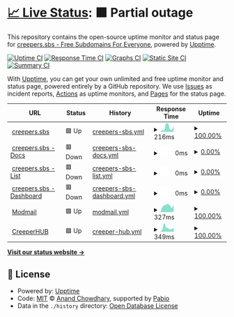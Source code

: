 # [📈 Live Status](https://status.creepers.sbs): <!--live status--> **🟧 Partial outage**

This repository contains the open-source uptime monitor and status page for [creepers.sbs - Free Subdomains For Everyone](creepers.sbs), powered by [Upptime](https://github.com/upptime/upptime).

[![Uptime CI](https://github.com/creepersbs/status/workflows/Uptime%20CI/badge.svg)](https://github.com/creepersbs/status/actions?query=workflow%3A%22Uptime+CI%22)
[![Response Time CI](https://github.com/creepersbs/status/workflows/Response%20Time%20CI/badge.svg)](https://github.com/creepersbs/status/actions?query=workflow%3A%22Response+Time+CI%22)
[![Graphs CI](https://github.com/creepersbs/status/workflows/Graphs%20CI/badge.svg)](https://github.com/creepersbs/status/actions?query=workflow%3A%22Graphs+CI%22)
[![Static Site CI](https://github.com/creepersbs/status/workflows/Static%20Site%20CI/badge.svg)](https://github.com/creepersbs/status/actions?query=workflow%3A%22Static+Site+CI%22)
[![Summary CI](https://github.com/creepersbs/status/workflows/Summary%20CI/badge.svg)](https://github.com/creepersbs/status/actions?query=workflow%3A%22Summary+CI%22)

With [Upptime](https://upptime.js.org), you can get your own unlimited and free uptime monitor and status page, powered entirely by a GitHub repository. We use [Issues](https://github.com/creepersbs/status/issues) as incident reports, [Actions](https://github.com/creepersbs/status/actions) as uptime monitors, and [Pages](https://status.creepers.sbs) for the status page.

<!--start: status pages-->
<!-- This summary is generated by Upptime (https://github.com/upptime/upptime) -->
<!-- Do not edit this manually, your changes will be overwritten -->
<!-- prettier-ignore -->
| URL | Status | History | Response Time | Uptime |
| --- | ------ | ------- | ------------- | ------ |
| <img alt="" src="https://creepers.sbs/assets/img/image.png" height="13"> [creepers.sbs](https://creepers.sbs) | 🟩 Up | [creepers-sbs.yml](https://github.com/creepersbs/status/commits/HEAD/history/creepers-sbs.yml) | <details><summary><img alt="Response time graph" src="./graphs/creepers-sbs/response-time-week.png" height="20"> 216ms</summary><br><a href="https://status.creepers.sbs/history/creepers-sbs"><img alt="Response time 203" src="https://img.shields.io/endpoint?url=https%3A%2F%2Fraw.githubusercontent.com%2Fcreepersbs%2Fstatus%2FHEAD%2Fapi%2Fcreepers-sbs%2Fresponse-time.json"></a><br><a href="https://status.creepers.sbs/history/creepers-sbs"><img alt="24-hour response time 282" src="https://img.shields.io/endpoint?url=https%3A%2F%2Fraw.githubusercontent.com%2Fcreepersbs%2Fstatus%2FHEAD%2Fapi%2Fcreepers-sbs%2Fresponse-time-day.json"></a><br><a href="https://status.creepers.sbs/history/creepers-sbs"><img alt="7-day response time 216" src="https://img.shields.io/endpoint?url=https%3A%2F%2Fraw.githubusercontent.com%2Fcreepersbs%2Fstatus%2FHEAD%2Fapi%2Fcreepers-sbs%2Fresponse-time-week.json"></a><br><a href="https://status.creepers.sbs/history/creepers-sbs"><img alt="30-day response time 195" src="https://img.shields.io/endpoint?url=https%3A%2F%2Fraw.githubusercontent.com%2Fcreepersbs%2Fstatus%2FHEAD%2Fapi%2Fcreepers-sbs%2Fresponse-time-month.json"></a><br><a href="https://status.creepers.sbs/history/creepers-sbs"><img alt="1-year response time 203" src="https://img.shields.io/endpoint?url=https%3A%2F%2Fraw.githubusercontent.com%2Fcreepersbs%2Fstatus%2FHEAD%2Fapi%2Fcreepers-sbs%2Fresponse-time-year.json"></a></details> | <details><summary><a href="https://status.creepers.sbs/history/creepers-sbs">100.00%</a></summary><a href="https://status.creepers.sbs/history/creepers-sbs"><img alt="All-time uptime 100.00%" src="https://img.shields.io/endpoint?url=https%3A%2F%2Fraw.githubusercontent.com%2Fcreepersbs%2Fstatus%2FHEAD%2Fapi%2Fcreepers-sbs%2Fuptime.json"></a><br><a href="https://status.creepers.sbs/history/creepers-sbs"><img alt="24-hour uptime 100.00%" src="https://img.shields.io/endpoint?url=https%3A%2F%2Fraw.githubusercontent.com%2Fcreepersbs%2Fstatus%2FHEAD%2Fapi%2Fcreepers-sbs%2Fuptime-day.json"></a><br><a href="https://status.creepers.sbs/history/creepers-sbs"><img alt="7-day uptime 100.00%" src="https://img.shields.io/endpoint?url=https%3A%2F%2Fraw.githubusercontent.com%2Fcreepersbs%2Fstatus%2FHEAD%2Fapi%2Fcreepers-sbs%2Fuptime-week.json"></a><br><a href="https://status.creepers.sbs/history/creepers-sbs"><img alt="30-day uptime 100.00%" src="https://img.shields.io/endpoint?url=https%3A%2F%2Fraw.githubusercontent.com%2Fcreepersbs%2Fstatus%2FHEAD%2Fapi%2Fcreepers-sbs%2Fuptime-month.json"></a><br><a href="https://status.creepers.sbs/history/creepers-sbs"><img alt="1-year uptime 100.00%" src="https://img.shields.io/endpoint?url=https%3A%2F%2Fraw.githubusercontent.com%2Fcreepersbs%2Fstatus%2FHEAD%2Fapi%2Fcreepers-sbs%2Fuptime-year.json"></a></details>
| <img alt="" src="https://creepers.sbs/assets/img/image.png" height="13"> [creepers.sbs - Docs](https://docs.creepers.sbs) | 🟥 Down | [creepers-sbs-docs.yml](https://github.com/creepersbs/status/commits/HEAD/history/creepers-sbs-docs.yml) | <details><summary><img alt="Response time graph" src="./graphs/creepers-sbs-docs/response-time-week.png" height="20"> 0ms</summary><br><a href="https://status.creepers.sbs/history/creepers-sbs-docs"><img alt="Response time 0" src="https://img.shields.io/endpoint?url=https%3A%2F%2Fraw.githubusercontent.com%2Fcreepersbs%2Fstatus%2FHEAD%2Fapi%2Fcreepers-sbs-docs%2Fresponse-time.json"></a><br><a href="https://status.creepers.sbs/history/creepers-sbs-docs"><img alt="24-hour response time 0" src="https://img.shields.io/endpoint?url=https%3A%2F%2Fraw.githubusercontent.com%2Fcreepersbs%2Fstatus%2FHEAD%2Fapi%2Fcreepers-sbs-docs%2Fresponse-time-day.json"></a><br><a href="https://status.creepers.sbs/history/creepers-sbs-docs"><img alt="7-day response time 0" src="https://img.shields.io/endpoint?url=https%3A%2F%2Fraw.githubusercontent.com%2Fcreepersbs%2Fstatus%2FHEAD%2Fapi%2Fcreepers-sbs-docs%2Fresponse-time-week.json"></a><br><a href="https://status.creepers.sbs/history/creepers-sbs-docs"><img alt="30-day response time 0" src="https://img.shields.io/endpoint?url=https%3A%2F%2Fraw.githubusercontent.com%2Fcreepersbs%2Fstatus%2FHEAD%2Fapi%2Fcreepers-sbs-docs%2Fresponse-time-month.json"></a><br><a href="https://status.creepers.sbs/history/creepers-sbs-docs"><img alt="1-year response time 0" src="https://img.shields.io/endpoint?url=https%3A%2F%2Fraw.githubusercontent.com%2Fcreepersbs%2Fstatus%2FHEAD%2Fapi%2Fcreepers-sbs-docs%2Fresponse-time-year.json"></a></details> | <details><summary><a href="https://status.creepers.sbs/history/creepers-sbs-docs">0.00%</a></summary><a href="https://status.creepers.sbs/history/creepers-sbs-docs"><img alt="All-time uptime 0.00%" src="https://img.shields.io/endpoint?url=https%3A%2F%2Fraw.githubusercontent.com%2Fcreepersbs%2Fstatus%2FHEAD%2Fapi%2Fcreepers-sbs-docs%2Fuptime.json"></a><br><a href="https://status.creepers.sbs/history/creepers-sbs-docs"><img alt="24-hour uptime 0.00%" src="https://img.shields.io/endpoint?url=https%3A%2F%2Fraw.githubusercontent.com%2Fcreepersbs%2Fstatus%2FHEAD%2Fapi%2Fcreepers-sbs-docs%2Fuptime-day.json"></a><br><a href="https://status.creepers.sbs/history/creepers-sbs-docs"><img alt="7-day uptime 0.00%" src="https://img.shields.io/endpoint?url=https%3A%2F%2Fraw.githubusercontent.com%2Fcreepersbs%2Fstatus%2FHEAD%2Fapi%2Fcreepers-sbs-docs%2Fuptime-week.json"></a><br><a href="https://status.creepers.sbs/history/creepers-sbs-docs"><img alt="30-day uptime 0.00%" src="https://img.shields.io/endpoint?url=https%3A%2F%2Fraw.githubusercontent.com%2Fcreepersbs%2Fstatus%2FHEAD%2Fapi%2Fcreepers-sbs-docs%2Fuptime-month.json"></a><br><a href="https://status.creepers.sbs/history/creepers-sbs-docs"><img alt="1-year uptime 0.00%" src="https://img.shields.io/endpoint?url=https%3A%2F%2Fraw.githubusercontent.com%2Fcreepersbs%2Fstatus%2FHEAD%2Fapi%2Fcreepers-sbs-docs%2Fuptime-year.json"></a></details>
| <img alt="" src="https://creepers.sbs/assets/img/image.png" height="13"> [creepers.sbs - List](https://list.creepers.sbs) | 🟥 Down | [creepers-sbs-list.yml](https://github.com/creepersbs/status/commits/HEAD/history/creepers-sbs-list.yml) | <details><summary><img alt="Response time graph" src="./graphs/creepers-sbs-list/response-time-week.png" height="20"> 0ms</summary><br><a href="https://status.creepers.sbs/history/creepers-sbs-list"><img alt="Response time 0" src="https://img.shields.io/endpoint?url=https%3A%2F%2Fraw.githubusercontent.com%2Fcreepersbs%2Fstatus%2FHEAD%2Fapi%2Fcreepers-sbs-list%2Fresponse-time.json"></a><br><a href="https://status.creepers.sbs/history/creepers-sbs-list"><img alt="24-hour response time 0" src="https://img.shields.io/endpoint?url=https%3A%2F%2Fraw.githubusercontent.com%2Fcreepersbs%2Fstatus%2FHEAD%2Fapi%2Fcreepers-sbs-list%2Fresponse-time-day.json"></a><br><a href="https://status.creepers.sbs/history/creepers-sbs-list"><img alt="7-day response time 0" src="https://img.shields.io/endpoint?url=https%3A%2F%2Fraw.githubusercontent.com%2Fcreepersbs%2Fstatus%2FHEAD%2Fapi%2Fcreepers-sbs-list%2Fresponse-time-week.json"></a><br><a href="https://status.creepers.sbs/history/creepers-sbs-list"><img alt="30-day response time 0" src="https://img.shields.io/endpoint?url=https%3A%2F%2Fraw.githubusercontent.com%2Fcreepersbs%2Fstatus%2FHEAD%2Fapi%2Fcreepers-sbs-list%2Fresponse-time-month.json"></a><br><a href="https://status.creepers.sbs/history/creepers-sbs-list"><img alt="1-year response time 0" src="https://img.shields.io/endpoint?url=https%3A%2F%2Fraw.githubusercontent.com%2Fcreepersbs%2Fstatus%2FHEAD%2Fapi%2Fcreepers-sbs-list%2Fresponse-time-year.json"></a></details> | <details><summary><a href="https://status.creepers.sbs/history/creepers-sbs-list">0.00%</a></summary><a href="https://status.creepers.sbs/history/creepers-sbs-list"><img alt="All-time uptime 0.00%" src="https://img.shields.io/endpoint?url=https%3A%2F%2Fraw.githubusercontent.com%2Fcreepersbs%2Fstatus%2FHEAD%2Fapi%2Fcreepers-sbs-list%2Fuptime.json"></a><br><a href="https://status.creepers.sbs/history/creepers-sbs-list"><img alt="24-hour uptime 0.00%" src="https://img.shields.io/endpoint?url=https%3A%2F%2Fraw.githubusercontent.com%2Fcreepersbs%2Fstatus%2FHEAD%2Fapi%2Fcreepers-sbs-list%2Fuptime-day.json"></a><br><a href="https://status.creepers.sbs/history/creepers-sbs-list"><img alt="7-day uptime 0.00%" src="https://img.shields.io/endpoint?url=https%3A%2F%2Fraw.githubusercontent.com%2Fcreepersbs%2Fstatus%2FHEAD%2Fapi%2Fcreepers-sbs-list%2Fuptime-week.json"></a><br><a href="https://status.creepers.sbs/history/creepers-sbs-list"><img alt="30-day uptime 0.00%" src="https://img.shields.io/endpoint?url=https%3A%2F%2Fraw.githubusercontent.com%2Fcreepersbs%2Fstatus%2FHEAD%2Fapi%2Fcreepers-sbs-list%2Fuptime-month.json"></a><br><a href="https://status.creepers.sbs/history/creepers-sbs-list"><img alt="1-year uptime 0.00%" src="https://img.shields.io/endpoint?url=https%3A%2F%2Fraw.githubusercontent.com%2Fcreepersbs%2Fstatus%2FHEAD%2Fapi%2Fcreepers-sbs-list%2Fuptime-year.json"></a></details>
| <img alt="" src="https://creepers.sbs/assets/img/image.png" height="13"> [creepers.sbs - Dashboard](https://app.creepers.sbs) | 🟥 Down | [creepers-sbs-dashboard.yml](https://github.com/creepersbs/status/commits/HEAD/history/creepers-sbs-dashboard.yml) | <details><summary><img alt="Response time graph" src="./graphs/creepers-sbs-dashboard/response-time-week.png" height="20"> 0ms</summary><br><a href="https://status.creepers.sbs/history/creepers-sbs-dashboard"><img alt="Response time 0" src="https://img.shields.io/endpoint?url=https%3A%2F%2Fraw.githubusercontent.com%2Fcreepersbs%2Fstatus%2FHEAD%2Fapi%2Fcreepers-sbs-dashboard%2Fresponse-time.json"></a><br><a href="https://status.creepers.sbs/history/creepers-sbs-dashboard"><img alt="24-hour response time 0" src="https://img.shields.io/endpoint?url=https%3A%2F%2Fraw.githubusercontent.com%2Fcreepersbs%2Fstatus%2FHEAD%2Fapi%2Fcreepers-sbs-dashboard%2Fresponse-time-day.json"></a><br><a href="https://status.creepers.sbs/history/creepers-sbs-dashboard"><img alt="7-day response time 0" src="https://img.shields.io/endpoint?url=https%3A%2F%2Fraw.githubusercontent.com%2Fcreepersbs%2Fstatus%2FHEAD%2Fapi%2Fcreepers-sbs-dashboard%2Fresponse-time-week.json"></a><br><a href="https://status.creepers.sbs/history/creepers-sbs-dashboard"><img alt="30-day response time 0" src="https://img.shields.io/endpoint?url=https%3A%2F%2Fraw.githubusercontent.com%2Fcreepersbs%2Fstatus%2FHEAD%2Fapi%2Fcreepers-sbs-dashboard%2Fresponse-time-month.json"></a><br><a href="https://status.creepers.sbs/history/creepers-sbs-dashboard"><img alt="1-year response time 0" src="https://img.shields.io/endpoint?url=https%3A%2F%2Fraw.githubusercontent.com%2Fcreepersbs%2Fstatus%2FHEAD%2Fapi%2Fcreepers-sbs-dashboard%2Fresponse-time-year.json"></a></details> | <details><summary><a href="https://status.creepers.sbs/history/creepers-sbs-dashboard">0.00%</a></summary><a href="https://status.creepers.sbs/history/creepers-sbs-dashboard"><img alt="All-time uptime 0.00%" src="https://img.shields.io/endpoint?url=https%3A%2F%2Fraw.githubusercontent.com%2Fcreepersbs%2Fstatus%2FHEAD%2Fapi%2Fcreepers-sbs-dashboard%2Fuptime.json"></a><br><a href="https://status.creepers.sbs/history/creepers-sbs-dashboard"><img alt="24-hour uptime 0.00%" src="https://img.shields.io/endpoint?url=https%3A%2F%2Fraw.githubusercontent.com%2Fcreepersbs%2Fstatus%2FHEAD%2Fapi%2Fcreepers-sbs-dashboard%2Fuptime-day.json"></a><br><a href="https://status.creepers.sbs/history/creepers-sbs-dashboard"><img alt="7-day uptime 0.00%" src="https://img.shields.io/endpoint?url=https%3A%2F%2Fraw.githubusercontent.com%2Fcreepersbs%2Fstatus%2FHEAD%2Fapi%2Fcreepers-sbs-dashboard%2Fuptime-week.json"></a><br><a href="https://status.creepers.sbs/history/creepers-sbs-dashboard"><img alt="30-day uptime 0.00%" src="https://img.shields.io/endpoint?url=https%3A%2F%2Fraw.githubusercontent.com%2Fcreepersbs%2Fstatus%2FHEAD%2Fapi%2Fcreepers-sbs-dashboard%2Fuptime-month.json"></a><br><a href="https://status.creepers.sbs/history/creepers-sbs-dashboard"><img alt="1-year uptime 0.00%" src="https://img.shields.io/endpoint?url=https%3A%2F%2Fraw.githubusercontent.com%2Fcreepersbs%2Fstatus%2FHEAD%2Fapi%2Fcreepers-sbs-dashboard%2Fuptime-year.json"></a></details>
| <img alt="" src="https://giocoliere.dev/assets/creepercraft/creeperhub.png" height="13"> [Modmail](https://modmail.creeperhub.net) | 🟩 Up | [modmail.yml](https://github.com/creepersbs/status/commits/HEAD/history/modmail.yml) | <details><summary><img alt="Response time graph" src="./graphs/modmail/response-time-week.png" height="20"> 327ms</summary><br><a href="https://status.creepers.sbs/history/modmail"><img alt="Response time 342" src="https://img.shields.io/endpoint?url=https%3A%2F%2Fraw.githubusercontent.com%2Fcreepersbs%2Fstatus%2FHEAD%2Fapi%2Fmodmail%2Fresponse-time.json"></a><br><a href="https://status.creepers.sbs/history/modmail"><img alt="24-hour response time 364" src="https://img.shields.io/endpoint?url=https%3A%2F%2Fraw.githubusercontent.com%2Fcreepersbs%2Fstatus%2FHEAD%2Fapi%2Fmodmail%2Fresponse-time-day.json"></a><br><a href="https://status.creepers.sbs/history/modmail"><img alt="7-day response time 327" src="https://img.shields.io/endpoint?url=https%3A%2F%2Fraw.githubusercontent.com%2Fcreepersbs%2Fstatus%2FHEAD%2Fapi%2Fmodmail%2Fresponse-time-week.json"></a><br><a href="https://status.creepers.sbs/history/modmail"><img alt="30-day response time 337" src="https://img.shields.io/endpoint?url=https%3A%2F%2Fraw.githubusercontent.com%2Fcreepersbs%2Fstatus%2FHEAD%2Fapi%2Fmodmail%2Fresponse-time-month.json"></a><br><a href="https://status.creepers.sbs/history/modmail"><img alt="1-year response time 342" src="https://img.shields.io/endpoint?url=https%3A%2F%2Fraw.githubusercontent.com%2Fcreepersbs%2Fstatus%2FHEAD%2Fapi%2Fmodmail%2Fresponse-time-year.json"></a></details> | <details><summary><a href="https://status.creepers.sbs/history/modmail">100.00%</a></summary><a href="https://status.creepers.sbs/history/modmail"><img alt="All-time uptime 100.00%" src="https://img.shields.io/endpoint?url=https%3A%2F%2Fraw.githubusercontent.com%2Fcreepersbs%2Fstatus%2FHEAD%2Fapi%2Fmodmail%2Fuptime.json"></a><br><a href="https://status.creepers.sbs/history/modmail"><img alt="24-hour uptime 100.00%" src="https://img.shields.io/endpoint?url=https%3A%2F%2Fraw.githubusercontent.com%2Fcreepersbs%2Fstatus%2FHEAD%2Fapi%2Fmodmail%2Fuptime-day.json"></a><br><a href="https://status.creepers.sbs/history/modmail"><img alt="7-day uptime 100.00%" src="https://img.shields.io/endpoint?url=https%3A%2F%2Fraw.githubusercontent.com%2Fcreepersbs%2Fstatus%2FHEAD%2Fapi%2Fmodmail%2Fuptime-week.json"></a><br><a href="https://status.creepers.sbs/history/modmail"><img alt="30-day uptime 100.00%" src="https://img.shields.io/endpoint?url=https%3A%2F%2Fraw.githubusercontent.com%2Fcreepersbs%2Fstatus%2FHEAD%2Fapi%2Fmodmail%2Fuptime-month.json"></a><br><a href="https://status.creepers.sbs/history/modmail"><img alt="1-year uptime 100.00%" src="https://img.shields.io/endpoint?url=https%3A%2F%2Fraw.githubusercontent.com%2Fcreepersbs%2Fstatus%2FHEAD%2Fapi%2Fmodmail%2Fuptime-year.json"></a></details>
| <img alt="" src="https://giocoliere.dev/assets/creepercraft/creeperhub.png" height="13"> [CreeperHUB](https://creeperhub.net) | 🟩 Up | [creeper-hub.yml](https://github.com/creepersbs/status/commits/HEAD/history/creeper-hub.yml) | <details><summary><img alt="Response time graph" src="./graphs/creeper-hub/response-time-week.png" height="20"> 349ms</summary><br><a href="https://status.creepers.sbs/history/creeper-hub"><img alt="Response time 293" src="https://img.shields.io/endpoint?url=https%3A%2F%2Fraw.githubusercontent.com%2Fcreepersbs%2Fstatus%2FHEAD%2Fapi%2Fcreeper-hub%2Fresponse-time.json"></a><br><a href="https://status.creepers.sbs/history/creeper-hub"><img alt="24-hour response time 341" src="https://img.shields.io/endpoint?url=https%3A%2F%2Fraw.githubusercontent.com%2Fcreepersbs%2Fstatus%2FHEAD%2Fapi%2Fcreeper-hub%2Fresponse-time-day.json"></a><br><a href="https://status.creepers.sbs/history/creeper-hub"><img alt="7-day response time 349" src="https://img.shields.io/endpoint?url=https%3A%2F%2Fraw.githubusercontent.com%2Fcreepersbs%2Fstatus%2FHEAD%2Fapi%2Fcreeper-hub%2Fresponse-time-week.json"></a><br><a href="https://status.creepers.sbs/history/creeper-hub"><img alt="30-day response time 314" src="https://img.shields.io/endpoint?url=https%3A%2F%2Fraw.githubusercontent.com%2Fcreepersbs%2Fstatus%2FHEAD%2Fapi%2Fcreeper-hub%2Fresponse-time-month.json"></a><br><a href="https://status.creepers.sbs/history/creeper-hub"><img alt="1-year response time 293" src="https://img.shields.io/endpoint?url=https%3A%2F%2Fraw.githubusercontent.com%2Fcreepersbs%2Fstatus%2FHEAD%2Fapi%2Fcreeper-hub%2Fresponse-time-year.json"></a></details> | <details><summary><a href="https://status.creepers.sbs/history/creeper-hub">100.00%</a></summary><a href="https://status.creepers.sbs/history/creeper-hub"><img alt="All-time uptime 99.79%" src="https://img.shields.io/endpoint?url=https%3A%2F%2Fraw.githubusercontent.com%2Fcreepersbs%2Fstatus%2FHEAD%2Fapi%2Fcreeper-hub%2Fuptime.json"></a><br><a href="https://status.creepers.sbs/history/creeper-hub"><img alt="24-hour uptime 100.00%" src="https://img.shields.io/endpoint?url=https%3A%2F%2Fraw.githubusercontent.com%2Fcreepersbs%2Fstatus%2FHEAD%2Fapi%2Fcreeper-hub%2Fuptime-day.json"></a><br><a href="https://status.creepers.sbs/history/creeper-hub"><img alt="7-day uptime 100.00%" src="https://img.shields.io/endpoint?url=https%3A%2F%2Fraw.githubusercontent.com%2Fcreepersbs%2Fstatus%2FHEAD%2Fapi%2Fcreeper-hub%2Fuptime-week.json"></a><br><a href="https://status.creepers.sbs/history/creeper-hub"><img alt="30-day uptime 100.00%" src="https://img.shields.io/endpoint?url=https%3A%2F%2Fraw.githubusercontent.com%2Fcreepersbs%2Fstatus%2FHEAD%2Fapi%2Fcreeper-hub%2Fuptime-month.json"></a><br><a href="https://status.creepers.sbs/history/creeper-hub"><img alt="1-year uptime 99.79%" src="https://img.shields.io/endpoint?url=https%3A%2F%2Fraw.githubusercontent.com%2Fcreepersbs%2Fstatus%2FHEAD%2Fapi%2Fcreeper-hub%2Fuptime-year.json"></a></details>

<!--end: status pages-->

[**Visit our status website →**](https://status.creepers.sbs)

## 📄 License

- Powered by: [Upptime](https://github.com/upptime/upptime)
- Code: [MIT](./LICENSE) © [Anand Chowdhary](https://anandchowdhary.com), supported by [Pabio](https://pabio.com)
- Data in the `./history` directory: [Open Database License](https://opendatacommons.org/licenses/odbl/1-0/)
